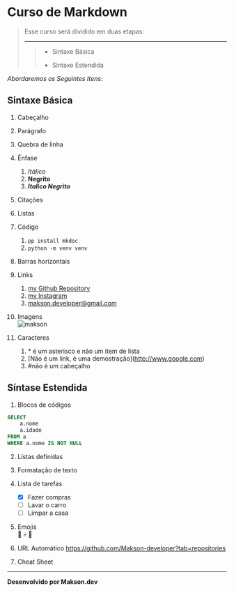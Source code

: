 # Curso de Markdown

>Esse curso será dividido em duas etapas:
>
>___
>  
>> + Sintaxe Básica  
>> - Sintaxe Estendida  


*Abordaremos os Seguintes Itens:*

## Sintaxe Básica

1. Cabeçalho

2. Parágrafo

3. Quebra de linha

4. Ênfase
    1. *Itálico*
    2. **Negrito**
    3. ***Italico Negrito***

5. Citações

6. Listas

7. Código
    1. `pp install mkdoc`
    2. `python -m venv venv`
8. Barras horizontais

9. Links  
    1. [my Github Repository](https://github.com/Makson-developer?tab=repositories)
    2. [my Instagram](https://www.instagram.com/makson.dev/)
    3. <makson.developer@gmail.com>

10. Imagens  
    ![makson](https://i.pinimg.com/736x/f0/b6/49/f0b649746273ecd08325b4c7c868c735.jpg)

11. Caracteres  
    1. \* é um asterisco e não um item de lista  
    2. \[Não é um link, é uma demostração](http://www.google.com)  
    3. \#não é um cabeçalho  

## Síntase Estendida

1. Blocos de códigos

```SQL
SELECT
    a.nome
    a.idade
FROM a
WHERE a.nome IS NOT NULL
```

2. Lístas definidas

3. Formatação de texto

4. Lista de tarefas

    - [x] Fazer compras 
    - [ ] Lavar o carro 
    - [ ] Limpar a casa

5. Emojis  
   :mechanical_arm:  :skull:  :selfie: 

6. URL Automático
    https://github.com/Makson-developer?tab=repositories

7. Cheat Sheet

---

**Desenvolvido por Makson.dev**